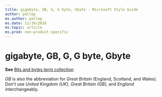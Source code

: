 ```yaml
---
title: gigabyte, GB, G, G byte, Gbyte - Microsoft Style Guide
author: pallep
ms.author: pallep
ms.date: 11/19/2016
ms.topic: article
ms.prod: non-product-specific
---
```


# gigabyte, GB, G, G byte, Gbyte

**See** [Bits and bytes term collection](/style-guide/a-z-word-list-term-collections/term-collections/bits-bytes-terms)

*GB* is also the abbreviation for *Great Britain* (England, Scotland, and Wales). Don't use *United Kingdom (UK),* *Great Britain (GB),* and *England* interchangeably. 
